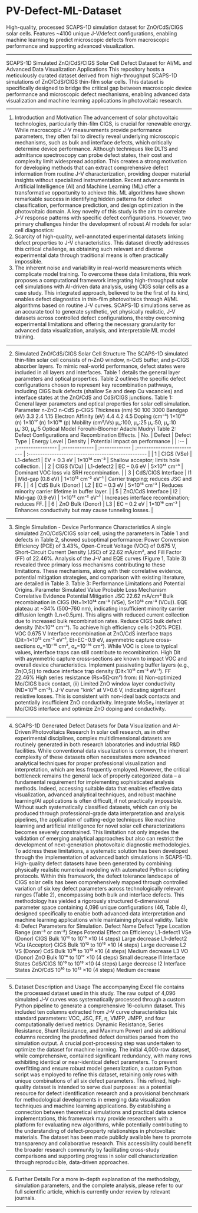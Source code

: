 # PV-Defect-ML-Dataset
High-quality, processed SCAPS-1D simulation dataset for ZnO/CdS/CIGS solar cells. Features ~4100 unique J-V/defect configurations, enabling machine learning to predict microscopic defects from macroscopic performance and supporting advanced visualization.
________________________________________
SCAPS-1D Simulated ZnO/CdS/CIGS Solar Cell Defect Dataset for AI/ML and Advanced Data Visualization Applications
This repository hosts a meticulously curated dataset derived from high-throughput SCAPS-1D simulations of ZnO/CdS/CIGS thin-film solar cells. This dataset is specifically designed to bridge the critical gap between macroscopic device performance and microscopic defect mechanisms, enabling advanced data visualization and machine learning applications in photovoltaic research.
________________________________________
1. Introduction and Motivation
The advancement of solar photovoltaic technologies, particularly thin-film CIGS, is crucial for renewable energy. While macroscopic J-V measurements provide performance parameters, they often fail to directly reveal underlying microscopic mechanisms, such as bulk and interface defects, which critically determine device performance. Although techniques like DLTS and admittance spectroscopy can probe defect states, their cost and complexity limit widespread adoption. This creates a strong motivation for developing methods that can extract comprehensive defect information from routine J-V characterization, providing deeper material insights without specialized instrumentation.
Recent advancements in Artificial Intelligence (AI) and Machine Learning (ML) offer a transformative opportunity to achieve this. ML algorithms have shown remarkable success in identifying hidden patterns for defect classification, performance prediction, and design optimization in the photovoltaic domain. A key novelty of this study is the aim to correlate J-V response patterns with specific defect configurations.
However, two primary challenges hinder the development of robust AI models for solar cell diagnostics:
1.	Scarcity of high-quality, well-annotated experimental datasets linking defect properties to J-V characteristics. This dataset directly addresses this critical challenge, as obtaining such relevant and diverse experimental data through traditional means is often practically impossible.
2.	The inherent noise and variability in real-world measurements which complicate model training.
To overcome these data limitations, this work proposes a computational framework integrating high-throughput solar cell simulations with AI-driven data analysis, using CIGS solar cells as a case study. This integrated approach, believed to be the first of its kind, enables defect diagnostics in thin-film photovoltaics through AI/ML algorithms based on routine J-V curves. SCAPS-1D simulations serve as an accurate tool to generate synthetic, yet physically realistic, J-V datasets across controlled defect configurations, thereby overcoming experimental limitations and offering the necessary granularity for advanced data visualization, analysis, and interpretable ML model training.
________________________________________
2. Simulated ZnO/CdS/CIGS Solar Cell Structure
The SCAPS-1D simulated thin-film solar cell consists of n-ZnO window, n-CdS buffer, and p-CIGS absorber layers. To mimic real-world performance, defect states were included in all layers and interfaces. Table 1 details the general layer parameters and optical properties. Table 2 outlines the specific defect configurations chosen to represent key recombination pathways, including CIGS bulk defects (shallow Se and deep Cu vacancies) and interface states at the ZnO/CdS and CdS/CIGS junctions.
Table 1: General layer parameters and optical properties for solar cell simulation.
Parameter	n-ZnO	n-CdS	p-CIGS
Thickness (nm)	50	100	3000
Bandgap (eV)	3.3	2.4	1.15
Electron Affinity (eV)	4.4	4.2	4.5
Doping (cm⁻³)	1×10¹⁸ (n)	1×10¹⁷ (n)	1×10¹⁶ (p)
Mobility (cm²/Vs)	μₙ:100, μₚ:25	μₙ:50, μₚ:10	μₙ:30, μₚ:5
Optical Model	Forouhi-Bloomer	Adachi	Mudryi
Table 2: Defect Configurations and Recombination Effects.
| No. | Defect | Defect Type | Energy Level | Density | Potential impact on performance |
| :-- | :----------------- | :------------- | :------------- | :-------------------------- | :-------------------------------------------------- |
| 1 | CIGS (VSe) | L1-defect1 | EV + 0.3 eV | 1×10¹⁴ cm⁻³ | Shallow acceptor; limits hole collection. |
| 2 | CIGS (VCu) | L1-defect2 | EC – 0.6 eV | 5×10¹³ cm⁻³ | Dominant VOC loss via SRH recombination. |
| 3 | CdS/CIGS Interface | I1 | Mid-gap (0.8 eV) | 1×10¹² cm⁻² eV⁻¹ | Carrier trapping; reduces JSC and FF. |
| 4 | CdS Bulk (Donor) | L2 | EC – 0.3 eV | 5×10¹⁵ cm⁻³ | Reduces minority carrier lifetime in buffer layer. |
| 5 | ZnO/CdS Interface | I2 | Mid-gap (0.9 eV) | 1×10¹² cm⁻² eV⁻¹ | Increases interface recombination; reduces FF. |
| 6 | ZnO Bulk (Donor) | L3 | EC – 0.2 eV | 1×10¹⁶ cm⁻³ | Enhances conductivity but may cause tunneling losses. |
________________________________________
3. Single Simulation - Device Performance Characteristics
A single simulated ZnO/CdS/CIGS solar cell, using the parameters in Table 1 and defects in Table 2, showed suboptimal performance: Power Conversion Efficiency (PCE) of 3.43%, Open-Circuit Voltage (VOC) of 0.675 V, Short-Circuit Current Density (JSC) of 22.62 mA/cm², and Fill Factor (FF) of 22.46%. Analysis of the J-V and EQE curves (Figure 1, Table 3) revealed three primary loss mechanisms contributing to these limitations. These mechanisms, along with their correlative evidence, potential mitigation strategies, and comparison with existing literature, are detailed in Table 3.
Table 3: Performance Limitations and Potential Origins.
Parameter	Simulated Value	Probable Loss Mechanism	Correlative Evidence	Potential Mitigation
JSC
22.62 mA/cm²	Bulk recombination in CIGS (Nt=1×10¹⁴ cm⁻³ (VSe), 5×10¹³ cm⁻³ (VCu)).
EQE plateau at ~34% (500–760 nm), indicating insufficient minority carrier diffusion length (Ln<0.5μm). This aligns with reduced current collection due to increased bulk recombination rates.	Reduce CIGS bulk defect density (Nt<10¹³ cm⁻³). To achieve high efficiency cells (>20% PCE).
VOC
0.675 V	Interface recombination at ZnO/CdS interface traps (Dit=1×10¹² cm⁻² eV⁻¹, Et=EC−0.9 eV, asymmetric capture cross-sections σₙ=10⁻¹⁵ cm², σₚ=10⁻¹⁶ cm²).	While VOC is close to typical values, interface traps can still contribute to recombination. High Dit with asymmetric capture cross-sections are known to impact VOC and overall device characteristics.	Implement passivating buffer layers (e.g., Zn(O,S)) to reduce interface trap density (Dit<10¹¹ cm⁻² eV⁻¹).
FF	22.46%	High series resistance (Rs≈5Ω·cm²) from: (i) Non-optimized Mo/CIGS back contact, (ii) Limited ZnO window layer conductivity (ND=10¹⁸ cm⁻³).	J-V curve "kink" at V>0.6 V, indicating significant resistive losses. This is consistent with non-ideal back contacts and potentially insufficient ZnO conductivity.	Integrate MoSe₂ interlayer at Mo/CIGS interface and optimize ZnO doping and conductivity.
________________________________________
4. SCAPS-1D Generated Defect Datasets for Data Visualization and AI-Driven Photovoltaics Research
In solar cell research, as in other experimental disciplines, complex multidimensional datasets are routinely generated in both research laboratories and industrial R&D facilities. While conventional data visualization is common, the inherent complexity of these datasets often necessitates more advanced analytical techniques for proper professional visualization and interpretation, which are less frequently employed. However, the critical bottleneck remains the general lack of properly categorized data – a fundamental requirement for implementing sophisticated analysis methods. Indeed, accessing suitable data that enables effective data visualization, advanced analytical techniques, and robust machine learning/AI applications is often difficult, if not practically impossible. Without such systematically classified datasets, which can only be produced through professional-grade data interpretation and analysis pipelines, the application of cutting-edge techniques like machine learning and artificial intelligence for novel solar cell characterizations becomes severely constrained. This limitation not only impedes the validation of emerging analytical approaches but also can restrict the development of next-generation photovoltaic diagnostic methodologies.
To address these limitations, a systematic solution has been developed through the implementation of advanced batch simulations in SCAPS-1D. High-quality defect datasets have been generated by combining physically realistic numerical modeling with automated Python scripting protocols. Within this framework, the defect tolerance landscape of CIGS solar cells has been comprehensively mapped through controlled variation of six key defect parameters across technologically relevant ranges (Table 2), encompassing both bulk and interface defects. This methodology has yielded a rigorously structured 6-dimensional parameter space containing 4,096 unique configurations (46, Table 4), designed specifically to enable both advanced data interpretation and machine learning applications while maintaining physical validity.
Table 4: Defect Parameters for Simulation.
Defect Name	Defect Type	Location	Range (cm⁻³ or cm⁻²)	Steps	Potential Effect on Efficiency
L1-defect1	VSe (Donor)	CIGS Bulk	10¹² to 10¹⁵	×10 (4 steps)	Large decrease
L1-defect2	VCu (Acceptor)	CIGS Bulk	10¹² to 10¹⁵	×10 (4 steps)	Large decrease
L2	VS (Donor)
CdS Bulk	10¹⁰ to 10¹³	×10 (4 steps)	Medium decrease
L3	VO (Donor)
ZnO Bulk	10¹⁴ to 10¹⁷	×10 (4 steps)	Small decrease
I1	Interface States	CdS/CIGS	10¹⁰ to 10¹³	×10 (4 steps)	Large decrease
I2	Interface States	ZnO/CdS	10¹⁰ to 10¹³	×10 (4 steps)	Medium decrease
________________________________________
5. Dataset Description and Usage
The accompanying Excel file contains the processed dataset used in this study. The raw output of 4,096 simulated J-V curves was systematically processed through a custom Python pipeline to generate a comprehensive 16-column dataset. This included ten columns extracted from J-V curve characteristics (six standard parameters: VOC, JSC, FF, η, VMPP, JMPP, and four computationally derived metrics: Dynamic Resistance, Series Resistance, Shunt Resistance, and Maximum Power) and six additional columns recording the predefined defect densities parsed from the simulation output.
A crucial post-processing step was undertaken to optimize the dataset for machine learning. The initial 4,000-row dataset, while comprehensive, contained significant redundancy, with many rows exhibiting identical or near-identical defect parameters. To prevent overfitting and ensure robust model generalization, a custom Python script was employed to refine this dataset, retaining only rows with unique combinations of all six defect parameters. 
This refined, high-quality dataset is intended to serve dual purposes: as a potential resource for defect identification research and a provisional benchmark for methodological developments in emerging data visualization techniques and machine learning applications. By establishing a connection between theoretical simulations and practical data science implementations, this framework may provide researchers with a platform for evaluating new algorithms, while potentially contributing to the understanding of defect-property relationships in photovoltaic materials.
The dataset has been made publicly available here to promote transparency and collaborative research. This accessibility could benefit the broader research community by facilitating cross-study comparisons and supporting progress in solar cell characterization through reproducible, data-driven approaches.
________________________________________
6. Further Details
For a more in-depth explanation of the methodology, simulation parameters, and the complete analysis, please refer to our full scientific article, which is currently under review by relevant journals.
________________________________________


